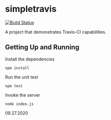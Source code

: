 # simpletravis

[![Build Status](https://travis-ci.org/reselbob/simpletravis.svg?branch=master)](https://travis-ci.org/reselbob/simpletravis)

A project that demonstrates Travis-CI capabilities.

## Getting Up and Running

Install the dependencies

`npm install`

Run the unit test

`npm test`

Invoke the server

`node index.js`

09.27.2020
